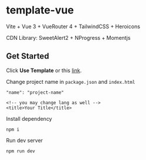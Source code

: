 # template-vue

Vite + Vue 3 + VueRouter 4 + TailwindCSS + Heroicons

CDN Library: SweetAlert2 + NProgress + Momentjs

## Get Started

Click **Use Template** or this [link](https://github.com/yzITI/template-vue/generate).

Change project name in  `package.json` and `index.html`
```
"name": "project-name"

<!-- you may change lang as well -->
<title>Your Title</title>
```

Install dependency

```
npm i
```

Run dev server

```
npm run dev
```
